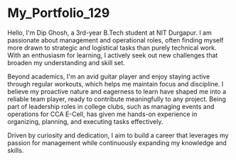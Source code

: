# My_Portfolio_129
Hello, I'm Dip Ghosh, a 3rd-year B.Tech student at NIT Durgapur. I am passionate about management and operational roles, often finding myself more drawn to strategic and logistical tasks than purely technical work. With an enthusiasm for learning, I actively seek out new challenges that broaden my understanding and skill set.

Beyond academics, I'm an avid guitar player and enjoy staying active through regular workouts, which helps me maintain focus and discipline. I believe my proactive nature and eagerness to learn have shaped me into a reliable team player, ready to contribute meaningfully to any project. Being part of leadership roles in college clubs, such as managing events and operations for CCA E-Cell, has given me hands-on experience in organizing, planning, and executing tasks effectively.

Driven by curiosity and dedication, I aim to build a career that leverages my passion for management while continuously expanding my knowledge and skills.
